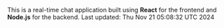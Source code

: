 This is a real-time chat application built using **React** for the frontend and **Node.js** for the backend.
Last updated: Thu Nov 21 05:08:32 UTC 2024
